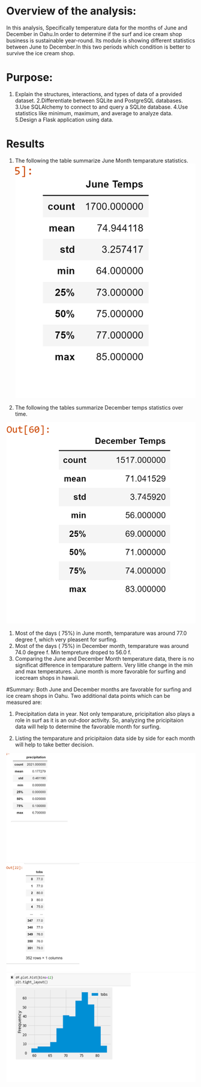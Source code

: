 # Overview of the analysis:
In this analysis, Specifically temperature data for the months of June and December in Oahu.In order to determine if the surf and ice cream shop business is sustainable year-round.
Its module is showing different statistics between June to December.In this two periods which condition is better to survive the ice cream shop.

# Purpose:
1. Explain the structures, interactions, and types of data of a provided dataset.
2.Differentiate between SQLite and PostgreSQL databases.
3.Use SQLAlchemy to connect to and query a SQLite database.
4.Use statistics like minimum, maximum, and average to analyze data.
5.Design a Flask application using data.

# Results
1. The following the table summarize June Month temparature statistics.
![Surfs_june_temps)](/Resources/Surfs_june_temps.png)	

2. The following the tables summarize December temps statistics over time.

![Surfups_December)](/Resources/Surfups_December.png)

1. Most of the days ( 75%) in June month, temparature was around 77.0 degree f, which very pleasent for surfing.
2. Most of the days ( 75%) in December month, temparature was around 74.0 degree f. Min tempreture droped to 56.0 f.
3. Comparing the June and December Month temperature data, there is no significat difference in temparature pattern. Very liitle change in the min and max temperatures. June month is more favorable for surfing and icecream shops in hawaii. 
 
#Summary:
 Both June and December months are favorable for surfing and ice cream shops in Oahu. 
 Two additional data points which can be measured are:
1. Precipitation data in year. Not only temparature, pricipitation also plays a role in surf as it is an out-door activity.
So, analyzing the pricipitaion data will help to determine the favorable month for surfing.

2. Listing the temparature and pricipitaion data side by side for each month will help to take better decision. 

![year_precipitation)](/Resources/year_precipitation.png)
![year_tobs)](/Resources/year_tobs.png)
![tobs_map)](/Resources/tobs_map.png)